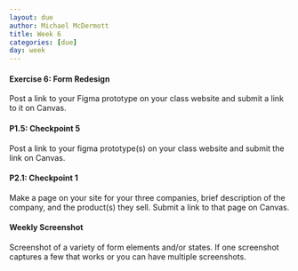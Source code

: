 ```yaml
---
layout: due
author: Michael McDermott
title: Week 6
categories: [due]
day: week
---
```

#### Exercise 6: Form Redesign
Post a link to your Figma prototype on your class website and submit a link to it on Canvas.

#### P1.5: Checkpoint 5
Post a link to your figma prototype(s) on your class website and submit the link on Canvas.

#### P2.1: Checkpoint 1
Make a page on your site for your three companies, brief description of the company, and the product(s) they sell. Submit a link to that page on Canvas.

#### Weekly Screenshot
Screenshot of a variety of form elements and/or states. If one screenshot captures a few that works or you can have multiple screenshots.